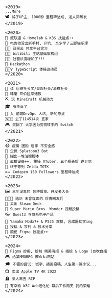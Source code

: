 <kbd>&lt;2019&gt;</kbd><br>
`...More`<br>
<kbd>🕊</kbd>&nbsp;&nbsp;<kbd>`鸽子UP主, 1000粉 里程碑达成, 遂人间蒸发`</kbd><br>
<kbd>&lt;/2019&gt;</kbd><br>

<kbd>&lt;2020&gt;</kbd><br>
<kbd>💽</kbd>&nbsp;&nbsp;<kbd>`威联通 & Homelab & K3S 技能点++`</kbd><br>
<kbd>🎸</kbd>&nbsp;&nbsp;<kbd>`电吉他没出新手村, 弃坑, 至少学了三脚猫乐理`</kbd><br>
<kbd>👨‍💻</kbd>&nbsp;&nbsp;<kbd>`政采云 共享平台实习`</kbd><br>
<kbd>👨‍💻</kbd>&nbsp;&nbsp;<kbd>`bilibili 主站基础架构组`</kbd><br>
<kbd>🐕‍🦺</kbd>&nbsp;&nbsp;<kbd>`社畜浓度增加了!!!`</kbd><br>
<kbd>🥈</kbd>&nbsp;&nbsp;<kbd>`Hackathon`</kbd><br>
<kbd>🤸🏽‍♀️</kbd>&nbsp;&nbsp;<kbd>`TypeScript 体操运动员`</kbd><br>
<kbd>&lt;/2020&gt;</kbd><br>

<kbd>&lt;2021&gt;</kbd><br>
<kbd>📕</kbd>&nbsp;&nbsp;<kbd>`读 组织社会学/景观社会/消费社会`</kbd><br>
<kbd>🙏</kbd>&nbsp;&nbsp;<kbd>`琢磨 亚伯拉罕诸教`</kbd><br>
<kbd>⛏️</kbd>&nbsp;&nbsp;<kbd>`玩 MineCraft 机械动力`</kbd><br>
<kbd>🎓</kbd>&nbsp;&nbsp;<kbd>`爷毕业了`</kbd><br>
<kbd>🔄</kbd>&nbsp;&nbsp;<kbd>`入 前端DevOps 大坑, 新的原点`</kbd><br>
<kbd>🇸🇪</kbd>&nbsp;&nbsp;<kbd>`去了114514次 宜家`</kbd><br>
<kbd>🎮</kbd>&nbsp;&nbsp;<kbd>`买回了 大学因为穷而转手的 Switch`</kbd><br>
<kbd>&lt;/2021&gt;</kbd><br>

<kbd>&lt;2022&gt;</kbd><br>
<kbd>😷</kbd>&nbsp;&nbsp;<kbd>`疫情 团购 居家 不安全感`</kbd><br>
<kbd>🦑</kbd>&nbsp;&nbsp;<kbd>`企微 Splatoon3 Bot`</kbd><br>
<kbd>🐒</kbd>&nbsp;&nbsp;<kbd>`糊出一堆油猴脚本`</kbd><br>
<kbd>🎥</kbd>&nbsp;&nbsp;<kbd>`直播设备++, 重操 VTuber, 五个舰长后 遂弃坑`</kbd><br>
<kbd>💚</kbd>&nbsp;&nbsp;<kbd>`终于等到 Zelda TOTK`</kbd><br>
<kbd>✒✏️</kbd>&nbsp;&nbsp;<kbd>`Codepen 150 Followers 里程碑达成`</kbd><br>
<kbd>&lt;/2022&gt;</kbd><br>

<kbd>&lt;2023&gt;</kbd><br>
<kbd>🖼️</kbd>&nbsp;&nbsp;<kbd>`三年没逛的 各种展览、开发者大会`</kbd><br>
<kbd>🧑‍🤝‍🧑</kbd>&nbsp;&nbsp;<kbd>`结识 未曾谋面的 珍贵网友们`</kbd><br>
<kbd>🚂</kbd>&nbsp;&nbsp;<kbd>`卖出 Steam Deck`</kbd><br>
<kbd>🌺</kbd>&nbsp;&nbsp;<kbd>`Super Mario Bros. Wonder 视频投稿`</kbd><br>
<kbd>👓</kbd>&nbsp;&nbsp;<kbd>`Quest3 养成系电子产品`</kbd><br>
<kbd>🎹</kbd>&nbsp;&nbsp;<kbd>`Yamaha Modx7+ & P525 双排, 合成器初学ing`</kbd><br>
<kbd>📝</kbd>&nbsp;&nbsp;<kbd>`投稿 & 写刊 & 技术分享`</kbd><br>
<kbd>📐</kbd>&nbsp;&nbsp;<kbd>`顺便 Figma 技能点++`</kbd><br>
<kbd>&lt;/2023&gt;</kbd><br>

<kbd>&lt;2024&gt;</kbd><br>
<kbd>🎨</kbd>&nbsp;&nbsp;<kbd>`Figma 妙用, 绘制 精美海报 & 插绘 & Logo (自吹自擂`</kbd><br>
<kbd>🎮</kbd>&nbsp;&nbsp;<kbd>`给某MMORPG 做Wiki网站`</kbd><br>
<kbd>🗯️</kbd>&nbsp;&nbsp;<kbd>`不错的尝试: 嵌字、插画投稿、人生第一篇小说...`</kbd><br>
<kbd>📺</kbd>&nbsp;&nbsp;<kbd>`卖出 Apple TV 4K 2022`</kbd><br>
<kbd>🪦</kbd>&nbsp;&nbsp;<kbd>`亲人离去 RIP`</kbd><br>
<kbd>🌲</kbd>&nbsp;&nbsp;<kbd>`有幸給 W3C Web进化论 幕后工作两天 我的荣耀`</kbd><br>
<kbd>&lt;/2024&gt;</kbd><br>
